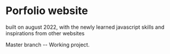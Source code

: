 # Porfolio website

built on august 2022, with the newly learned javascript skills and inspirations from other websites

Master branch -- Working project.
